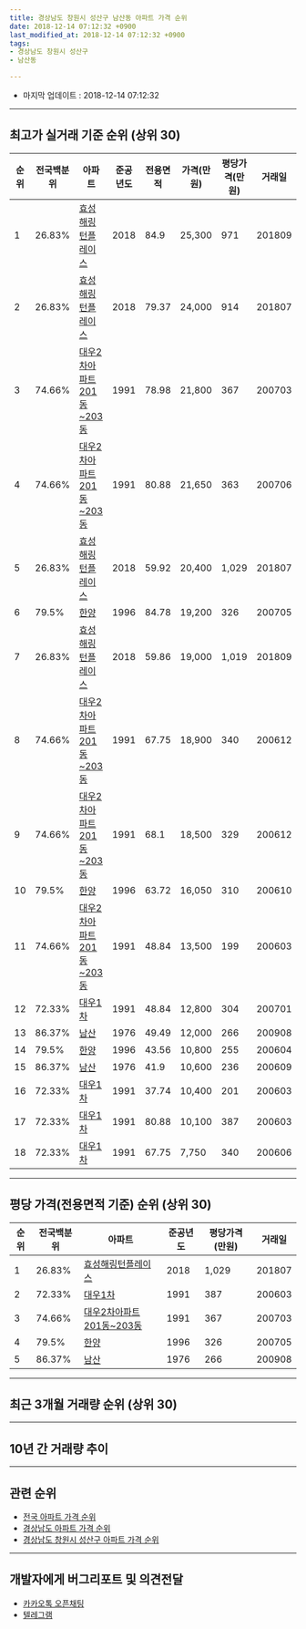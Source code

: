 ```yaml
---
title: 경상남도 창원시 성산구 남산동 아파트 가격 순위
date: 2018-12-14 07:12:32 +0900
last_modified_at: 2018-12-14 07:12:32 +0900
tags:
- 경상남도 창원시 성산구
- 남산동

---
```


* 마지막 업데이트 : 2018-12-14 07:12:32

---

## 최고가 실거래 기준 순위 (상위 30)


|순위|전국백분위|아파트|준공년도|전용면적|가격(만원)|평당가격(만원)|거래일|
|---|---|---|---|---|---|---|---|
|1|26.83%|[효성해링턴플레이스](https://search.naver.com/search.naver?query=%EA%B2%BD%EC%83%81%EB%82%A8%EB%8F%84+%EC%B0%BD%EC%9B%90%EC%8B%9C+%EC%84%B1%EC%82%B0%EA%B5%AC+%EB%82%A8%EC%82%B0%EB%8F%99+%ED%9A%A8%EC%84%B1%ED%95%B4%EB%A7%81%ED%84%B4%ED%94%8C%EB%A0%88%EC%9D%B4%EC%8A%A4)|2018|84.9|25,300|971|201809|
|2|26.83%|[효성해링턴플레이스](https://search.naver.com/search.naver?query=%EA%B2%BD%EC%83%81%EB%82%A8%EB%8F%84+%EC%B0%BD%EC%9B%90%EC%8B%9C+%EC%84%B1%EC%82%B0%EA%B5%AC+%EB%82%A8%EC%82%B0%EB%8F%99+%ED%9A%A8%EC%84%B1%ED%95%B4%EB%A7%81%ED%84%B4%ED%94%8C%EB%A0%88%EC%9D%B4%EC%8A%A4)|2018|79.37|24,000|914|201807|
|3|74.66%|[대우2차아파트 201동~203동](https://search.naver.com/search.naver?query=%EA%B2%BD%EC%83%81%EB%82%A8%EB%8F%84+%EC%B0%BD%EC%9B%90%EC%8B%9C+%EC%84%B1%EC%82%B0%EA%B5%AC+%EB%82%A8%EC%82%B0%EB%8F%99+%EB%8C%80%EC%9A%B02%EC%B0%A8%EC%95%84%ED%8C%8C%ED%8A%B8+201%EB%8F%99%7E203%EB%8F%99)|1991|78.98|21,800|367|200703|
|4|74.66%|[대우2차아파트 201동~203동](https://search.naver.com/search.naver?query=%EA%B2%BD%EC%83%81%EB%82%A8%EB%8F%84+%EC%B0%BD%EC%9B%90%EC%8B%9C+%EC%84%B1%EC%82%B0%EA%B5%AC+%EB%82%A8%EC%82%B0%EB%8F%99+%EB%8C%80%EC%9A%B02%EC%B0%A8%EC%95%84%ED%8C%8C%ED%8A%B8+201%EB%8F%99%7E203%EB%8F%99)|1991|80.88|21,650|363|200706|
|5|26.83%|[효성해링턴플레이스](https://search.naver.com/search.naver?query=%EA%B2%BD%EC%83%81%EB%82%A8%EB%8F%84+%EC%B0%BD%EC%9B%90%EC%8B%9C+%EC%84%B1%EC%82%B0%EA%B5%AC+%EB%82%A8%EC%82%B0%EB%8F%99+%ED%9A%A8%EC%84%B1%ED%95%B4%EB%A7%81%ED%84%B4%ED%94%8C%EB%A0%88%EC%9D%B4%EC%8A%A4)|2018|59.92|20,400|1,029|201807|
|6|79.5%|[한양](https://search.naver.com/search.naver?query=%EA%B2%BD%EC%83%81%EB%82%A8%EB%8F%84+%EC%B0%BD%EC%9B%90%EC%8B%9C+%EC%84%B1%EC%82%B0%EA%B5%AC+%EB%82%A8%EC%82%B0%EB%8F%99+%ED%95%9C%EC%96%91)|1996|84.78|19,200|326|200705|
|7|26.83%|[효성해링턴플레이스](https://search.naver.com/search.naver?query=%EA%B2%BD%EC%83%81%EB%82%A8%EB%8F%84+%EC%B0%BD%EC%9B%90%EC%8B%9C+%EC%84%B1%EC%82%B0%EA%B5%AC+%EB%82%A8%EC%82%B0%EB%8F%99+%ED%9A%A8%EC%84%B1%ED%95%B4%EB%A7%81%ED%84%B4%ED%94%8C%EB%A0%88%EC%9D%B4%EC%8A%A4)|2018|59.86|19,000|1,019|201809|
|8|74.66%|[대우2차아파트 201동~203동](https://search.naver.com/search.naver?query=%EA%B2%BD%EC%83%81%EB%82%A8%EB%8F%84+%EC%B0%BD%EC%9B%90%EC%8B%9C+%EC%84%B1%EC%82%B0%EA%B5%AC+%EB%82%A8%EC%82%B0%EB%8F%99+%EB%8C%80%EC%9A%B02%EC%B0%A8%EC%95%84%ED%8C%8C%ED%8A%B8+201%EB%8F%99%7E203%EB%8F%99)|1991|67.75|18,900|340|200612|
|9|74.66%|[대우2차아파트 201동~203동](https://search.naver.com/search.naver?query=%EA%B2%BD%EC%83%81%EB%82%A8%EB%8F%84+%EC%B0%BD%EC%9B%90%EC%8B%9C+%EC%84%B1%EC%82%B0%EA%B5%AC+%EB%82%A8%EC%82%B0%EB%8F%99+%EB%8C%80%EC%9A%B02%EC%B0%A8%EC%95%84%ED%8C%8C%ED%8A%B8+201%EB%8F%99%7E203%EB%8F%99)|1991|68.1|18,500|329|200612|
|10|79.5%|[한양](https://search.naver.com/search.naver?query=%EA%B2%BD%EC%83%81%EB%82%A8%EB%8F%84+%EC%B0%BD%EC%9B%90%EC%8B%9C+%EC%84%B1%EC%82%B0%EA%B5%AC+%EB%82%A8%EC%82%B0%EB%8F%99+%ED%95%9C%EC%96%91)|1996|63.72|16,050|310|200610|
|11|74.66%|[대우2차아파트 201동~203동](https://search.naver.com/search.naver?query=%EA%B2%BD%EC%83%81%EB%82%A8%EB%8F%84+%EC%B0%BD%EC%9B%90%EC%8B%9C+%EC%84%B1%EC%82%B0%EA%B5%AC+%EB%82%A8%EC%82%B0%EB%8F%99+%EB%8C%80%EC%9A%B02%EC%B0%A8%EC%95%84%ED%8C%8C%ED%8A%B8+201%EB%8F%99%7E203%EB%8F%99)|1991|48.84|13,500|199|200603|
|12|72.33%|[대우1차](https://search.naver.com/search.naver?query=%EA%B2%BD%EC%83%81%EB%82%A8%EB%8F%84+%EC%B0%BD%EC%9B%90%EC%8B%9C+%EC%84%B1%EC%82%B0%EA%B5%AC+%EB%82%A8%EC%82%B0%EB%8F%99+%EB%8C%80%EC%9A%B01%EC%B0%A8)|1991|48.84|12,800|304|200701|
|13|86.37%|[남산](https://search.naver.com/search.naver?query=%EA%B2%BD%EC%83%81%EB%82%A8%EB%8F%84+%EC%B0%BD%EC%9B%90%EC%8B%9C+%EC%84%B1%EC%82%B0%EA%B5%AC+%EB%82%A8%EC%82%B0%EB%8F%99+%EB%82%A8%EC%82%B0)|1976|49.49|12,000|266|200908|
|14|79.5%|[한양](https://search.naver.com/search.naver?query=%EA%B2%BD%EC%83%81%EB%82%A8%EB%8F%84+%EC%B0%BD%EC%9B%90%EC%8B%9C+%EC%84%B1%EC%82%B0%EA%B5%AC+%EB%82%A8%EC%82%B0%EB%8F%99+%ED%95%9C%EC%96%91)|1996|43.56|10,800|255|200604|
|15|86.37%|[남산](https://search.naver.com/search.naver?query=%EA%B2%BD%EC%83%81%EB%82%A8%EB%8F%84+%EC%B0%BD%EC%9B%90%EC%8B%9C+%EC%84%B1%EC%82%B0%EA%B5%AC+%EB%82%A8%EC%82%B0%EB%8F%99+%EB%82%A8%EC%82%B0)|1976|41.9|10,600|236|200609|
|16|72.33%|[대우1차](https://search.naver.com/search.naver?query=%EA%B2%BD%EC%83%81%EB%82%A8%EB%8F%84+%EC%B0%BD%EC%9B%90%EC%8B%9C+%EC%84%B1%EC%82%B0%EA%B5%AC+%EB%82%A8%EC%82%B0%EB%8F%99+%EB%8C%80%EC%9A%B01%EC%B0%A8)|1991|37.74|10,400|201|200603|
|17|72.33%|[대우1차](https://search.naver.com/search.naver?query=%EA%B2%BD%EC%83%81%EB%82%A8%EB%8F%84+%EC%B0%BD%EC%9B%90%EC%8B%9C+%EC%84%B1%EC%82%B0%EA%B5%AC+%EB%82%A8%EC%82%B0%EB%8F%99+%EB%8C%80%EC%9A%B01%EC%B0%A8)|1991|80.88|10,100|387|200603|
|18|72.33%|[대우1차](https://search.naver.com/search.naver?query=%EA%B2%BD%EC%83%81%EB%82%A8%EB%8F%84+%EC%B0%BD%EC%9B%90%EC%8B%9C+%EC%84%B1%EC%82%B0%EA%B5%AC+%EB%82%A8%EC%82%B0%EB%8F%99+%EB%8C%80%EC%9A%B01%EC%B0%A8)|1991|67.75|7,750|340|200606|


---

## 평당 가격(전용면적 기준) 순위 (상위 30)


|순위|전국백분위|아파트|준공년도|평당가격(만원)|거래일|
|---|---|---|---|---|---|
|1|26.83%|[효성해링턴플레이스](https://search.naver.com/search.naver?query=%EA%B2%BD%EC%83%81%EB%82%A8%EB%8F%84+%EC%B0%BD%EC%9B%90%EC%8B%9C+%EC%84%B1%EC%82%B0%EA%B5%AC+%EB%82%A8%EC%82%B0%EB%8F%99+%ED%9A%A8%EC%84%B1%ED%95%B4%EB%A7%81%ED%84%B4%ED%94%8C%EB%A0%88%EC%9D%B4%EC%8A%A4)|2018|1,029|201807|
|2|72.33%|[대우1차](https://search.naver.com/search.naver?query=%EA%B2%BD%EC%83%81%EB%82%A8%EB%8F%84+%EC%B0%BD%EC%9B%90%EC%8B%9C+%EC%84%B1%EC%82%B0%EA%B5%AC+%EB%82%A8%EC%82%B0%EB%8F%99+%EB%8C%80%EC%9A%B01%EC%B0%A8)|1991|387|200603|
|3|74.66%|[대우2차아파트 201동~203동](https://search.naver.com/search.naver?query=%EA%B2%BD%EC%83%81%EB%82%A8%EB%8F%84+%EC%B0%BD%EC%9B%90%EC%8B%9C+%EC%84%B1%EC%82%B0%EA%B5%AC+%EB%82%A8%EC%82%B0%EB%8F%99+%EB%8C%80%EC%9A%B02%EC%B0%A8%EC%95%84%ED%8C%8C%ED%8A%B8+201%EB%8F%99%7E203%EB%8F%99)|1991|367|200703|
|4|79.5%|[한양](https://search.naver.com/search.naver?query=%EA%B2%BD%EC%83%81%EB%82%A8%EB%8F%84+%EC%B0%BD%EC%9B%90%EC%8B%9C+%EC%84%B1%EC%82%B0%EA%B5%AC+%EB%82%A8%EC%82%B0%EB%8F%99+%ED%95%9C%EC%96%91)|1996|326|200705|
|5|86.37%|[남산](https://search.naver.com/search.naver?query=%EA%B2%BD%EC%83%81%EB%82%A8%EB%8F%84+%EC%B0%BD%EC%9B%90%EC%8B%9C+%EC%84%B1%EC%82%B0%EA%B5%AC+%EB%82%A8%EC%82%B0%EB%8F%99+%EB%82%A8%EC%82%B0)|1976|266|200908|


---

## 최근 3개월 거래량 순위 (상위 30)


<div style="width:100%;">
    <canvas id="deal_count_ranking" height="250"></canvas>
</div>


<script>
new Chart(document.getElementById("deal_count_ranking"), {
    type: 'horizontalBar',
    data: {
        labels: ['대우2차아파트 201동~203동', '한양', '대우1차', '효성해링턴플레이스'],
        datasets: [{
            label: '실거래 수',
            data: [4, 3, 1, 1],
            borderColor: "rgba(255, 0, 128, 1)",
            backgroundColor: "rgba(255, 0, 128, 0.5)",
            fill: false,
        }]
    },
    options: {
        responsive: true,
        title: {
            display: true,
            text: '최근 3개월 거래량 순위'
        },
        tooltips: {
            mode: 'index',
            intersect: false,
            callbacks: {
                title: function(tooltipItems, data) {
                    return "실거래 수:";
                },
                label: function(tooltipItem, data) {
                    return data.labels[tooltipItem.index] + ": " + tooltipItem.xLabel;
                }
            }
        },
        hover: {
            mode: 'nearest',
            intersect: true
        },
        scales: {
            xAxes: [{
                display: true,
                scaleLabel: {
                    display: true,
                    labelString: '실거래 수'
                },
                ticks: {
                    suggestedMin: 0,
                }
            }],
            yAxes: [{
                display: true,
                ticks: {
                    autoSkip: false,
                    callback: function(value, index, values) {
                        if (value.length > 15)
                            return value.substr(0, 13) + "...";
                        else
                            return value;
                    }
                },
                scaleLabel: {
                    display: false,
                }
            }]
        }
    }
});

</script>


---

## 10년 간 거래량 추이


<div style="width:100%;">
    <canvas id="deal_progress" height="250"></canvas>
</div>

<script>
new Chart(document.getElementById("deal_progress"), {
    type: 'line',
    data: {
        labels: ['200812','200901','200902','200903','200904','200905','200906','200907','200908','200909','200910','200911','200912','201001','201002','201003','201004','201005','201006','201007','201008','201009','201010','201011','201012','201101','201102','201103','201104','201105','201106','201107','201108','201109','201110','201111','201112','201201','201202','201203','201204','201205','201206','201207','201208','201209','201210','201211','201212','201301','201302','201303','201304','201305','201306','201307','201308','201309','201310','201311','201312','201401','201402','201403','201404','201405','201406','201407','201408','201409','201410','201411','201412','201501','201502','201503','201504','201505','201506','201507','201508','201509','201510','201511','201512','201601','201602','201603','201604','201605','201606','201607','201608','201609','201610','201611','201612','201701','201702','201703','201704','201705','201706','201707','201708','201709','201710','201711','201712','201801','201802','201803','201804','201805','201806','201807','201808','201809','201810','201811','201812'],
        datasets: [{
            label: '실거래 수',
            pointRadius: 1,
            data: [6, 4, 5, 12, 9, 5, 7, 8, 12, 10, 8, 9, 11, 20, 7, 18, 8, 13, 10, 10, 7, 12, 14, 14, 15, 15, 21, 24, 17, 12, 7, 10, 7, 11, 6, 7, 9, 6, 10, 7, 8, 2, 10, 5, 6, 4, 6, 5, 3, 5, 5, 6, 13, 13, 9, 7, 4, 13, 14, 12, 8, 4, 7, 13, 6, 7, 3, 9, 11, 16, 33, 15, 15, 18, 32, 42, 25, 13, 9, 14, 18, 17, 12, 9, 3, 1, 0, 1, 7, 2, 1, 4, 1, 3, 1, 5, 2, 2, 2, 6, 2, 4, 1, 3, 1, 1, 0, 0, 2, 1, 1, 0, 0, 2, 3, 6, 6, 4, 6, 1, 2],
            borderColor: "rgba(255, 201, 14, 1)",
            backgroundColor: "rgba(255, 201, 14, 0.5)",
            fill: true,
        }]
    },
    options: {
        responsive: true,
        title: {
            display: true,
            text: '10년간 거래량 추이'
        },
        tooltips: {
            mode: 'index',
            intersect: false,
        },
        hover: {
            mode: 'nearest',
            intersect: true
        },
        scales: {
            xAxes: [{
                display: true,
                scaleLabel: {
                    display: true,
                    labelString: '년/월'
                }
            }],
            yAxes: [{
                display: true,
                ticks: {
                    suggestedMin: 0,
                },
                scaleLabel: {
                    display: true,
                    labelString: '실거래 수'
                }
            }]
        }
    }
});

</script>


---

## 관련 순위

- [전국 아파트 가격 순위](https://inasie.github.io/apt-ranking/전국)
- [경상남도 아파트 가격 순위](https://inasie.github.io/apt-ranking/경상남도)
- [경상남도 창원시 성산구 아파트 가격 순위](https://inasie.github.io/apt-ranking/경상남도-창원시-성산구)


---

## 개발자에게 버그리포트 및 의견전달

- [카카오톡 오픈채팅](https://open.kakao.com/o/gLJUAP4)
- [텔레그램](https://t.me/inasie)

